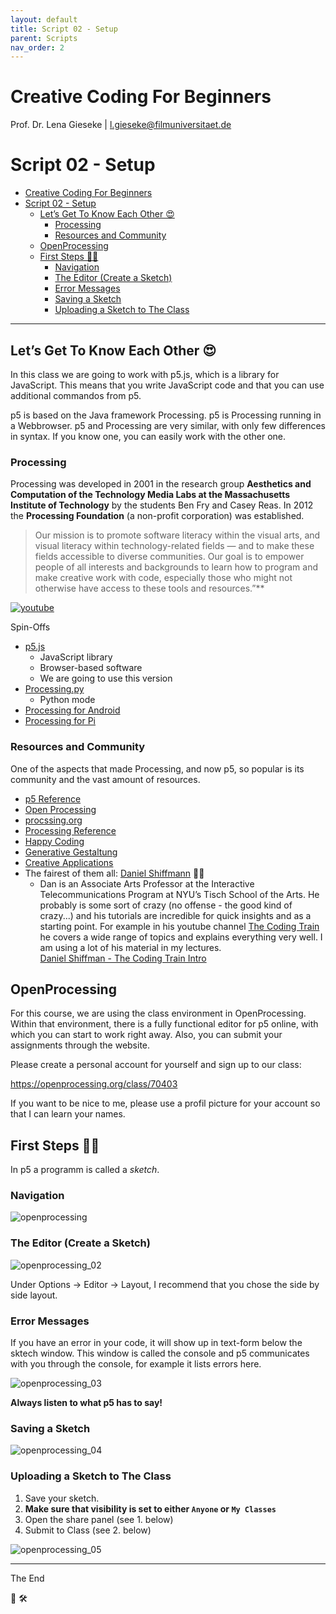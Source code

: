 ```yaml
---
layout: default
title: Script 02 - Setup
parent: Scripts
nav_order: 2
---
```


# Creative Coding For Beginners
  
Prof. Dr. Lena Gieseke \| l.gieseke@filmuniversitaet.de  
  


# Script 02 - Setup

* [Creative Coding For Beginners](#creative-coding-for-beginners)
* [Script 02 - Setup](#script-02---setup)
    * [Let’s Get To Know Each Other 😍](#lets-get-to-know-each-other-)
        * [Processing](#processing)
        * [Resources and Community](#resources-and-community)
    * [OpenProcessing](#openprocessing)
    * [First Steps 👶🏼](#first-steps-)
        * [Navigation](#navigation)
        * [The Editor (Create a Sketch)](#the-editor-create-a-sketch)
        * [Error Messages](#error-messages)
        * [Saving a Sketch](#saving-a-sketch)
        * [Uploading a Sketch to The Class](#uploading-a-sketch-to-the-class)

---


## Let’s Get To Know Each Other 😍

In this class we are going to work with p5.js, which is a library for JavaScript. This means that you write JavaScript code and that you can use additional commandos from p5.


p5 is based on the Java framework Processing. p5 is Processing running in a Webbrowser. p5 and Processing are very similar, with only few differences in syntax. If you know one, you can easily work with the other one.


### Processing

Processing was developed in 2001 in the research group **Aesthetics and Computation of the Technology Media Labs at the Massachusetts Institute of Technology** by the students Ben Fry and Casey Reas. In 2012 the **Processing Foundation** (a non-profit corporation) was established.

> Our mission is to promote software literacy within the visual arts, and visual literacy within technology-related fields — and to make these fields accessible to diverse communities. Our goal is to empower people of all interests and backgrounds to learn how to program and make creative work with code, especially those who might not otherwise have access to these tools and resources.”**

[![youtube](https://img.youtube.com/vi/_8DMEHxOLQE/0.jpg)](https://www.youtube.com/watch?v=_8DMEHxOLQE)

Spin-Offs

* [p5.js](https://p5js.org/)
    * JavaScript library
    * Browser-based software
    * We are going to use this version
* [Processing.py](https://py.processing.org/)
    * Python mode
* [Processing for Android](https://android.processing.org/)
* [Processing for Pi](https://pi.processing.org/)


### Resources and Community

One of the aspects that made Processing, and now p5, so popular is its community and the vast amount of resources.

* [p5 Reference](https://p5js.org/reference/)
* [Open Processing](https://www.openprocessing.org)
* [procssing.org](https://processing.org)
* [Processing Reference](https://processing.org/reference/)
* [Happy Coding](https://happycoding.io/tutorials/p5js/)
* [Generative Gestaltung](http://www.generative-gestaltung.de)
* [Creative Applications](https://www.creativeapplications.net/category/processing/)
* The fairest of them all: [Daniel Shiffmann](https://shiffman.net/) 🤴🏻
    * Dan is an Associate Arts Professor at the Interactive Telecommunications Program at NYU’s Tisch School of the Arts. He probably is some sort of crazy (no offense - the good kind of crazy...) and his tutorials are incredible for quick insights and as a starting point. For example in his youtube channel [The Coding Train](https://www.youtube.com/channel/UCvjgXvBlbQiydffZU7m1_aw) he covers a wide range of topics and explains everything very well. I am using a lot of his material in my lectures.  
    [Daniel Shiffman - The Coding Train Intro](https://www.youtube.com/watch?v=_t0ZBAk72K8)


## OpenProcessing

For this course, we are using the class environment in OpenProcessing. Within that environment, there is a fully functional editor for p5 online, with which you can start to work right away. Also, you can submit your assignments through the website.

Please create a personal account for yourself and sign up to our class: 

https://openprocessing.org/class/70403  

If you want to be nice to me, please use a profil picture for your account so that I can learn your names.

## First Steps 👶🏼 

In p5 a programm is called a *sketch*.

### Navigation

![openprocessing](img/02/openprocessing.png)


### The Editor (Create a Sketch)

![openprocessing_02](img/02/openprocessing_02.png)


Under Options -> Editor -> Layout, I recommend that you chose the side by side layout.  

### Error Messages

If you have an error in your code, it will show up in text-form below the sktech window. This window is called the console and p5 communicates with you through the console, for example it lists errors here.

![openprocessing_03](img/02/openprocessing_03.png)

**Always listen to what p5 has to say!**

### Saving a Sketch

![openprocessing_04](img/02/openprocessing_04.png)


### Uploading a Sketch to The Class

1. Save your sketch.
2. **Make sure that visibility is set to either `Anyone` or `My Classes`**
3. Open the share panel (see 1. below)
4. Submit to Class (see 2. below)

![openprocessing_05](img/02/openprocessing_05.png)

---

The End  
  
🧰   🛠  